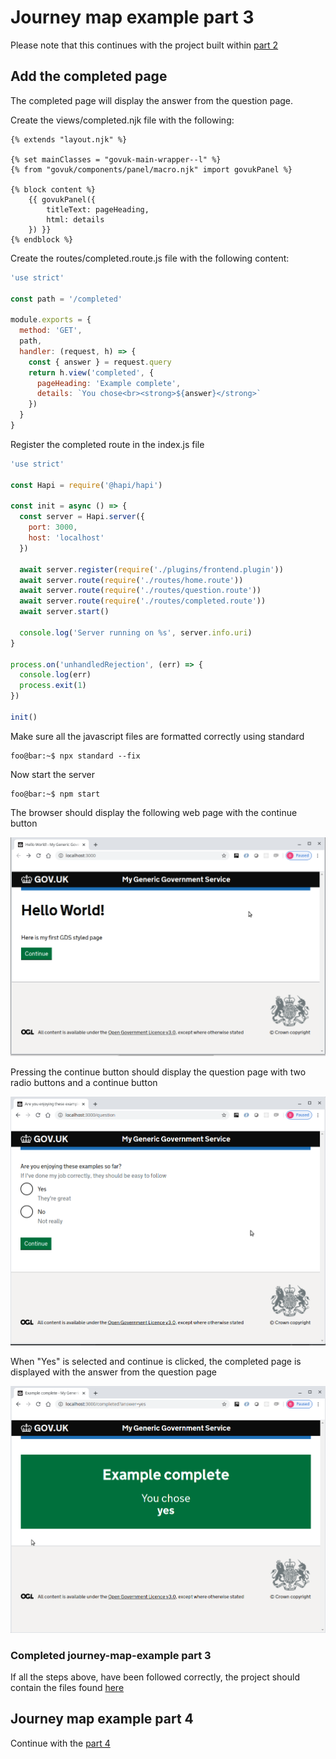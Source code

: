 # Journey map example part 3
Please note that this continues with the project built within [part 2](../journey-map-example-2/README.md)

## Add the completed page 
The completed page will display the answer from the question page.

Create the views/completed.njk file with the following:
```twig
{% extends "layout.njk" %}

{% set mainClasses = "govuk-main-wrapper--l" %}
{% from "govuk/components/panel/macro.njk" import govukPanel %}

{% block content %}
    {{ govukPanel({
        titleText: pageHeading,
        html: details
    }) }}
{% endblock %}

```

Create the routes/completed.route.js file with the following content:
```js
'use strict'

const path = '/completed'

module.exports = {
  method: 'GET',
  path,
  handler: (request, h) => {
    const { answer } = request.query
    return h.view('completed', {
      pageHeading: 'Example complete',
      details: `You chose<br><strong>${answer}</strong>`
    })
  }
}
```

Register the completed route in the index.js file
```js
'use strict'

const Hapi = require('@hapi/hapi')

const init = async () => {
  const server = Hapi.server({
    port: 3000,
    host: 'localhost'
  })

  await server.register(require('./plugins/frontend.plugin'))
  await server.route(require('./routes/home.route'))
  await server.route(require('./routes/question.route'))
  await server.route(require('./routes/completed.route'))
  await server.start()

  console.log('Server running on %s', server.info.uri)
}

process.on('unhandledRejection', (err) => {
  console.log(err)
  process.exit(1)
})

init()
``` 

Make sure all the javascript files are formatted correctly using standard
```console
foo@bar:~$ npx standard --fix
```

Now start the server
```console
foo@bar:~$ npm start
```

The browser should display the following web page with the continue button

![alt text](../screen-shots/home.png "home page")

Pressing the continue button should display the question page with two radio buttons and a continue button

![alt text](../screen-shots/question.png "question page")

When "Yes" is selected and continue is clicked, the completed page is displayed with the answer from the question page

![alt text](../screen-shots/completed.png "completed page")

### Completed journey-map-example part 3
If all the steps above, have been followed correctly, the project should contain the files found [here](https://github.com/DEFRA/hapi-govuk-examples/tree/master/journey-map-examples/journey-map-example-3)

## Journey map example part 4
Continue with the [part 4](../journey-map-example-4/README.md)